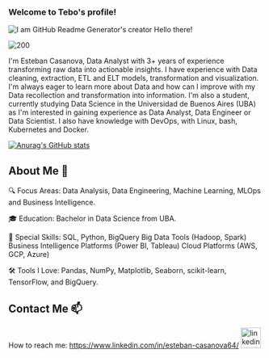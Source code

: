 ### Welcome to Tebo's profile!

![I am GitHub Readme Generator's creator](https://media.licdn.com/dms/image/v2/D4D12AQFgyzZYmBGA0w/article-cover_image-shrink_720_1280/article-cover_image-shrink_720_1280/0/1698687032286?e=1740009600&v=beta&t=mzEIPYA6X9ChZBDqremt3sdiyLEjLn2KH3L1s0b0Gfw)
Hello there!

![200](https://github.com/user-attachments/assets/3948b3f1-6d59-4f40-b884-a6f025e698f6)


I'm Esteban Casanova, Data Analyst with 3+ years of experience transforming raw data into actionable insights. I have experience with Data cleaning, extraction, ETL and ELT models, transformation and visualization. I'm always eager to learn more about Data and how can I improve with my Data recollection and transformation into information. I'm also a student, currently studying Data Science in the Universidad de Buenos Aires (UBA) as I'm interested in gaining experience as Data Analyst, Data Engineer or Data Scientist. I also have knowledge with DevOps, with Linux, bash, Kubernetes and Docker. 

[![Anurag's GitHub stats](https://github-readme-stats.vercel.app/api?username=escasanova)](https://github.com/anuraghazra/github-readme-stats)

## About Me 🚀

🔍 Focus Areas: Data Analysis, Data Engineering, Machine Learning, MLOps and Business Intelligence.

🎓 Education: Bachelor in Data Science from UBA.

🌟 Special Skills:
SQL, Python, BigQuery
Big Data Tools (Hadoop, Spark)
Business Intelligence Platforms (Power BI, Tableau)
Cloud Platforms (AWS, GCP, Azure)

🛠️ Tools I Love: Pandas, NumPy, Matplotlib, Seaborn, scikit-learn, TensorFlow, and BigQuery.

## Contact Me 📫

How to reach me: https://www.linkedin.com/in/esteban-casanova64/ 
[<img src='https://cdn.jsdelivr.net/npm/simple-icons@3.0.1/icons/linkedin.svg' alt='linkedin' height='40'>](https://www.linkedin.com/in/esteban-casanova64/) 
